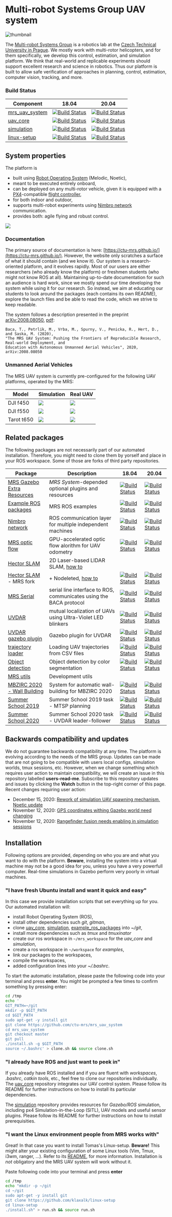 # Multi-robot Systems Group UAV system
![thumbnail](.fig/drone_collage.jpg)

The [Multi-robot Systems Group](http://mrs.felk.cvut.cz) is a robotics lab at the [Czech Technical University in Prague](https://www.cvut.cz/).
We mostly work with multi-rotor helicopters, and for them specifically, we develop this control, estimation, and simulation platform.
We think that real-world and replicable experiments should support excellent research and science in robotics.
Thus our platform is built to allow safe verification of approaches in planning, control, estimation, computer vision, tracking, and more.

### Build Status

| Component                                                   | 18.04                                                                                                                                       | 20.04                                                                                                                                      |
|-------------------------------------------------------------|---------------------------------------------------------------------------------------------------------------------------------------------|--------------------------------------------------------------------------------------------------------------------------------------------|
| [mrs_uav_system](https://github.com/ctu-mrs/mrs_uav_system) | [![Build Status](https://github.com/ctu-mrs/mrs_uav_system/workflows/Melodic/badge.svg)](https://github.com/ctu-mrs/mrs_uav_system/actions) | [![Build Status](https://github.com/ctu-mrs/mrs_uav_system/workflows/Noetic/badge.svg)](https://github.com/ctu-mrs/mrs_uav_system/actions) |
| [uav_core](https://github.com/ctu-mrs/uav_core)             | [![Build Status](https://github.com/ctu-mrs/uav_core/workflows/Melodic/badge.svg)](https://github.com/ctu-mrs/uav_core/actions)             | [![Build Status](https://github.com/ctu-mrs/uav_core/workflows/Noetic/badge.svg)](https://github.com/ctu-mrs/uav_core/actions)             |
| [simulation](https://github.com/ctu-mrs/simulation)         | [![Build Status](https://github.com/ctu-mrs/simulation/workflows/Melodic/badge.svg)](https://github.com/ctu-mrs/simulation/actions)         | [![Build Status](https://github.com/ctu-mrs/simulation/workflows/Noetic/badge.svg)](https://github.com/ctu-mrs/simulation/actions)         |
| [linux-setup](https://github.com/klaxalk/linux-setup)       | [![Build Status](https://github.com/klaxalk/linux-setup/workflows/Bionic/badge.svg)](https://github.com/klaxalk/linux-setup/actions)        | [![Build Status](https://github.com/klaxalk/linux-setup/workflows/Focal/badge.svg)](https://github.com/klaxalk/linux-setup/actions)        |

## System properties

The platform is

* built using [Robot Operating System](https://www.ros.org/) (Melodic, Noetic),
* meant to be executed entirely onboard,
* can be deployed on any multi-rotor vehicle, given it is equipped with a [PX4](https://github.com/ctu-mrs/px4_firmware)-compatible [flight controller](https://pixhawk.org/),
* for both indoor and outdoor,
* supports multi-robot experiments using [Nimbro network](https://github.com/ctu-mrs/nimbro_network) communication.
* provides both: agile flying and robust control.

![](https://github.com/ctu-mrs/mrs_uav_system/raw/gifs/gazebo_circle.gif)

### Documentation

The primary source of documentation is here: [https://ctu-mrs.github.io/](https://ctu-mrs.github.io/).
However, the website only scratches a surface of what it should contain (and we know it).
Our system is a research-oriented platform, and it evolves rapidly.
Most of our users are either researchers (who already know the platform) or freshmen students (who might not know ROS at all).
Maintaining up-to-date documentation for such an audience is hard work, since we mostly spend our time developing the system while using it for our research.
So instead, we aim at educating our students to look around the packages (each contains its own README), explore the launch files and be able to read the code, which we strive to keep readable.

The system follows a description presented in the preprint [arXiv:2008.08050](https://arxiv.org/abs/2008.08050), [pdf](https://arxiv.org/pdf/2008.08050):
```
Baca, T., Petrlik, M., Vrba, M., Spurny, V., Penicka, R., Hert, D., and Saska, M. (2020),
"The MRS UAV System: Pushing the Frontiers of Reproducible Research, Real-world Deployment, and
Education with Autonomous Unmanned Aerial Vehicles", 2020, arXiv:2008.08050
```

### Unmanned Aerial Vehicles

The MRS UAV system is currently pre-configured for the following UAV platforms, operated by the MRS:

| Model      | Simulation                    | Real UAV                |
|------------|-------------------------------|-------------------------|
| DJI f450   | ![](.fig/f450_simulation.jpg) | ![](.fig/f450_real.jpg) |
| DJI f550   | ![](.fig/f550_simulation.jpg) | ![](.fig/f550_real.jpg) |
| Tarot t650 | ![](.fig/t650_simulation.jpg) | ![](.fig/t650_real.jpg) |

## Related packages

The following packages are not necessarily part of our automated installation.
Therefore, you might need to clone them by yorself and place in your ROS workspace.
Some of those are forks of third party repositories.

| Package                                                                              | Description                                                                                   | 18.04                                                                                                                                                                 | 20.04                                                                                                                                                                |
|--------------------------------------------------------------------------------------|-----------------------------------------------------------------------------------------------|-----------------------------------------------------------------------------------------------------------------------------------------------------------------------|----------------------------------------------------------------------------------------------------------------------------------------------------------------------|
| [MRS Gazebo Extra Resources](https://github.com/ctu-mrs/mrs_gazebo_extras_resources) | *MRS System*-depended optional plugins and resources                                          | [![Build Status](https://github.com/ctu-mrs/mrs_gazebo_extras_resources/workflows/Melodic/badge.svg)](https://github.com/ctu-mrs/mrs_gazebo_extras_resources/actions) | [![Build Status](https://github.com/ctu-mrs/mrs_gazebo_extras_resources/workflows/Noetic/badge.svg)](https://github.com/ctu-mrs/mrs_gazebo_extras_resources/actions) |
| [Example ROS packages](https://github.com/ctu-mrs/example_ros_packages)              | MRS ROS examples                                                                              | [![Build Status](https://github.com/ctu-mrs/example_ros_packages/workflows/Melodic/badge.svg)](https://github.com/ctu-mrs/example_ros_packages/actions)               | [![Build Status](https://github.com/ctu-mrs/example_ros_packages/workflows/Noetic/badge.svg)](https://github.com/ctu-mrs/example_ros_packages/actions)               |
| [Nimbro network](https://github.com/ctu-mrs/nimbro_network)                          | ROS communication layer for multiple independent machines                                     | [![Build Status](https://github.com/ctu-mrs/nimbro_network/workflows/Melodic/badge.svg)](https://github.com/ctu-mrs/nimbro_network/actions)                           | [![Build Status](https://github.com/ctu-mrs/nimbro_network/workflows/Noetic/badge.svg)](https://github.com/ctu-mrs/nimbro_network/actions)                           |
| [MRS optic flow](https://github.com/ctu-mrs/mrs_optic_flow)                          | GPU-accelerated optic flow alorithm for UAV odometry                                          | [![Build Status](https://github.com/ctu-mrs/mrs_optic_flow/workflows/Melodic/badge.svg)](https://github.com/ctu-mrs/mrs_optic_flow/actions)                           | [![Build Status](https://github.com/ctu-mrs/mrs_optic_flow/workflows/Noetic/badge.svg)](https://github.com/ctu-mrs/mrs_optic_flow/actions)                           |
| [Hector SLAM](https://github.com/tu-darmstadt-ros-pkg/hector_slam)                   | 2D Laser-based LIDAR SLAM, [how to](https://ctu-mrs.github.io/docs/software/hector_slam.html) |                                                                                                                                                                       |                                                                                                                                                                      |
| [Hector SLAM](https://github.com/ctu-mrs/hector_slam) - MRS fork                     | + Nodeleted, [how to](https://ctu-mrs.github.io/docs/software/hector_slam.html)               | [![Build Status](https://github.com/ctu-mrs/hector_slam/workflows/Melodic/badge.svg)](https://github.com/ctu-mrs/hector_slam/actions)                                 | [![Build Status](https://github.com/ctu-mrs/hector_slam/workflows/Noetic/badge.svg)](https://github.com/ctu-mrs/hector_slam/actions)                                 |
| [MRS Serial](https://github.com/ctu-mrs/mrs_serial)                                  | serial line interface to ROS, communicates using the BACA protocol                            | [![Build Status](https://github.com/ctu-mrs/mrs_serial/workflows/Melodic/badge.svg)](https://github.com/ctu-mrs/mrs_serial/actions)                                   | [![Build Status](https://github.com/ctu-mrs/mrs_serial/workflows/Noetic/badge.svg)](https://github.com/ctu-mrs/mrs_serial/actions)                                   |
| [UVDAR](https://github.com/ctu-mrs/uvdar)                                            | mutual localization of UAVs using Ultra-Violet LED blinkers                                   | [![Build Status](https://github.com/ctu-mrs/uvdar_core/workflows/Melodic/badge.svg)](https://github.com/ctu-mrs/uvdar_core/actions)                                   | [![Build Status](https://github.com/ctu-mrs/uvdar_core/workflows/Noetic/badge.svg)](https://github.com/ctu-mrs/uvdar_core/actions)                                   |
| [UVDAR gazebo plugin](https://github.com/ctu-mrs/uvdar_gazebo_plugin)                | Gazebo plugin for UVDAR                                                                       | [![Build Status](https://github.com/ctu-mrs/uvdar_gazebo_plugin/workflows/Melodic/badge.svg)](https://github.com/ctu-mrs/uvdagazebo_plugin/actions)                   | [![Build Status](https://github.com/ctu-mrs/uvdar_gazebo_plugin/workflows/Noetic/badge.svg)](https://github.com/ctu-mrs/uvdagazebo_plugin/actions)                   |
| [trajectory loader](https://github.com/ctu-mrs/trajectory_loader)                    | Loading UAV trajectories from CSV files                                                       | [![Build Status](https://github.com/ctu-mrs/trajectory_loader/workflows/Melodic/badge.svg)](https://github.com/ctu-mrs/trajectory_loader/actions)                     | [![Build Status](https://github.com/ctu-mrs/trajectory_loader/workflows/Noetic/badge.svg)](https://github.com/ctu-mrs/trajectory_loader/actions)                     |
| [Object detection](https://github.com/ctu-mrs/object_detect)                         | Object detection by color segmentation                                                        | [![Build Status](https://github.com/ctu-mrs/object_detect/workflows/Melodic/badge.svg)](https://github.com/ctu-mrs/object_detect/actions)                             | [![Build Status](https://github.com/ctu-mrs/object_detect/workflows/Noetic/badge.svg)](https://github.com/ctu-mrs/object_detect/actions)                             |
| [MRS utils](https://github.com/ctu-mrs/mrs_utils)                                    | Development utils                                                                             |                                                                                                                                                                       |                                                                                                                                                                      |
| [MBZIRC 2020 - Wall Building](https://github.com/ctu-mrs/mbzirc_2020_wall_building)  | System for automatic wall-building for MBZIRC 2020                                            | [![Build Status](https://github.com/ctu-mrs/mbzirc_2020_wall_building/workflows/Melodic/badge.svg)](https://github.com/ctu-mrs/mbzirc_2020_wall_building/actions)     | [![Build Status](https://github.com/ctu-mrs/mbzirc_2020_wall_building/workflows/Noetic/badge.svg)](https://github.com/ctu-mrs/mbzirc_2020_wall_building/actions)     |
| [Summer School 2019](https://github.com/ctu-mrs/mtsp_planning_task)                  | Summer School 2019 task - MTSP planning                                                       | [![Build Status](https://github.com/ctu-mrs/mtsp_planning_task/workflows/Melodic/badge.svg)](https://github.com/ctu-mrs/mtsp_planning_task/actions)                   | [![Build Status](https://github.com/ctu-mrs/mtsp_planning_task/workflows/Noetic/badge.svg)](https://github.com/ctu-mrs/mtsp_planning_task/actions)                   |
| [Summer School 2020](https://github.com/ctu-mrs/uvdar_leader_follower)               | Summer School 2020 task - UVDAR leader-follower                                               | [![Build Status](https://github.com/ctu-mrs/uvdar_leader_follower/workflows/Melodic/badge.svg)](https://github.com/ctu-mrs/uvdar_leader_follower/actions)             | [![Build Status](https://github.com/ctu-mrs/uvdar_leader_follower/workflows/Noetic/badge.svg)](https://github.com/ctu-mrs/uvdar_leader_follower/actions)             |

## Backwards compatibility and updates

We do not guarantee backwards compatibility at any time.
The platform is evolving according to the needs of the MRS group.
Updates can be made that are not going to be compatible with users local configs, simulation worlds, tmux sessions, etc.
However, when we change something which requires user action to maintain compatibility, we will create an issue in this repository labelled **users-read-me**.
Subscribe to this repository updates and issues by clicking the **Watch** button in the top-right corner of this page.
Recent changes requiring user action:

* December 15, 2020: [Rework of simulation UAV spawning mechanism, Noetic update](https://github.com/ctu-mrs/mrs_uav_system/issues/32)
* November 12, 2020: [GPS coordinates withing Gazebo world need changing](https://github.com/ctu-mrs/mrs_uav_system/issues/22)
* November 12, 2020: [Rangefinder fusion needs enabling in simulation sessions](https://github.com/ctu-mrs/mrs_uav_system/issues/21)

## Installation

Following options are provided, depending on who you are and what you want to do with the platform.
**Beware**, installing the system into a virtual machine may not be a good idea for you, unless you have a very powerfull computer.
Real-time simulations in Gazebo perform very poorly in virtual machines.

### "I have fresh Ubuntu install and want it quick and easy"

In this case we provide installation scripts that set everything up for you.
Our automated installation will:
* install Robot Operating System (ROS),
* install other dependencies such *git*, *gitman*,
* clone [uav_core](https://github.com/ctu-mrs/uav_core), [simulation](https://github.com/ctu-mrs/simulation), [example_ros_packages](https://github.com/ctu-mrs/example_ros_packages) into *~/git*,
* install more dependencies such as *tmux* and *tmuxinator*
* create our ros workspace in ```~/mrs_workspace``` for the *uav_core* and *simulation*,
* create a ros workspace in ```~/workspace``` for *examples*,
* link our packages to the workspaces,
* compile the workspaces,
* added configuration lines into your *~/.bashrc*.

To start the automatic installation, please paste the following code into your terminal and press **enter**.
You might be prompted a few times to confirm something by pressing enter:
```bash
cd /tmp
echo '
GIT_PATH=~/git
mkdir -p $GIT_PATH
cd $GIT_PATH
sudo apt-get -y install git
git clone https://github.com/ctu-mrs/mrs_uav_system
cd mrs_uav_system
git checkout master
git pull
./install.sh -g $GIT_PATH
source ~/.bashrc' > clone.sh && source clone.sh
```

### "I already have ROS and just want to peek in"

If you already have ROS installed and if you are fluent with *workspaces*, *.bashrc*, *catkin tools*, etc., feel free to clone our repositories individually.
The [uav_core](https://github.com/ctu-mrs/uav_core) repository integrates our UAV control system.
Please follow its README for further instructions on how to install its particular dependencies.

The [simulation](https://github.com/ctu-mrs/simulation) repository provides resources for *Gazebo/ROS* simulation, including px4 Simulation-in-the-Loop (SITL), UAV models and useful sensor plugins.
Please follow its README for further instructions on how to install prerequisities.

### "I want the Linux environment people from MRS works with"

Great! In that case you want to install Tomas's Linux-setup.
**Beware!** This might alter your existing configuration of some Linux tools (Vim, Tmux, i3wm, ranger, ...).
Refer to its [README](https://github.com/klaxalk/linux-setup), for more information.
Installation is *not* obligatory and the MRS UAV system will work without it.

Paste following code into your terminal and press **enter**
```bash
cd /tmp
echo "mkdir -p ~/git
cd ~/git
sudo apt-get -y install git
git clone https://github.com/klaxalk/linux-setup
cd linux-setup
./install.sh" > run.sh && source run.sh
```
